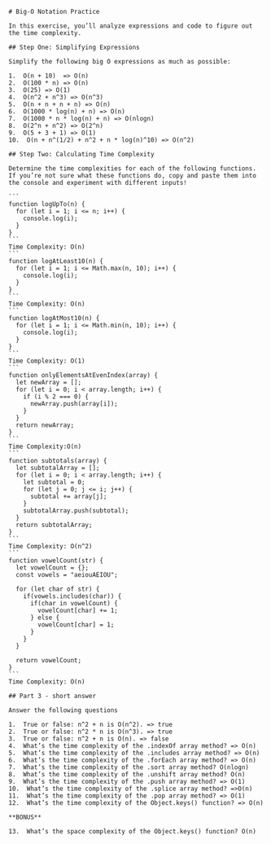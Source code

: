 
	# Big-O Notation Practice

	In this exercise, you’ll analyze expressions and code to figure out the time complexity.

	## Step One: Simplifying Expressions

	Simplify the following big O expressions as much as possible:

	1.  O(n + 10)  => O(n)
	2.  O(100 * n) => O(n)
	3.  O(25) => O(1)
	4.  O(n^2 + n^3) => O(n^3)
	5.  O(n + n + n + n) => O(n)
	6.  O(1000 * log(n) + n) => O(n)
	7.  O(1000 * n * log(n) + n) => O(nlogn)
	8.  O(2^n + n^2) => O(2^n)
	9.  O(5 + 3 + 1) => O(1)
	10.  O(n + n^(1/2) + n^2 + n * log(n)^10) => O(n^2)

	## Step Two: Calculating Time Complexity

	Determine the time complexities for each of the following functions. If you’re not sure what these functions do, copy and paste them into the console and experiment with different inputs!

	```
	function logUpTo(n) {
	  for (let i = 1; i <= n; i++) {
	    console.log(i);
	  }
	}
	```
	Time Complexity: O(n)
	```
	function logAtLeast10(n) {
	  for (let i = 1; i <= Math.max(n, 10); i++) {
	    console.log(i);
	  }
	}
	```
	Time Complexity: O(n)
	```
	function logAtMost10(n) {
	  for (let i = 1; i <= Math.min(n, 10); i++) {
	    console.log(i);
	  }
	}
	```
	Time Complexity: O(1)
	```
	function onlyElementsAtEvenIndex(array) {
	  let newArray = [];
	  for (let i = 0; i < array.length; i++) {
	    if (i % 2 === 0) {
	      newArray.push(array[i]);
	    }
	  }
	  return newArray;
	}
	```
	Time Complexity:O(n)
	```
	function subtotals(array) {
	  let subtotalArray = [];
	  for (let i = 0; i < array.length; i++) {
	    let subtotal = 0;
	    for (let j = 0; j <= i; j++) {
	      subtotal += array[j];
	    }
	    subtotalArray.push(subtotal);
	  }
	  return subtotalArray;
	}
	```
	Time Complexity: O(n^2)
	```
	function vowelCount(str) {
	  let vowelCount = {};
	  const vowels = "aeiouAEIOU";

	  for (let char of str) {
	    if(vowels.includes(char)) {
	      if(char in vowelCount) {
	        vowelCount[char] += 1;
	      } else {
	        vowelCount[char] = 1;
	      }
	    }
	  }

	  return vowelCount;
	}
	```
	Time Complexity: O(n)

	## Part 3 - short answer

	Answer the following questions

	1.  True or false: n^2 + n is O(n^2). => true
	2.  True or false: n^2 * n is O(n^3). => true
	3.  True or false: n^2 + n is O(n). => false
	4.  What’s the time complexity of the .indexOf array method? => O(n)
	5.  What’s the time complexity of the .includes array method? => O(n)
	6.  What’s the time complexity of the .forEach array method? => O(n)
	7.  What’s the time complexity of the .sort array method? O(nlogn)
	8.  What’s the time complexity of the .unshift array method? O(n)
	9.  What’s the time complexity of the .push array method? => O(1)
	10.  What’s the time complexity of the .splice array method? =>O(n)
	11.  What’s the time complexity of the .pop array method? => O(1)
	12.  What’s the time complexity of the Object.keys() function? => O(n)

	**BONUS**

	13.  What’s the space complexity of the Object.keys() function? O(n)